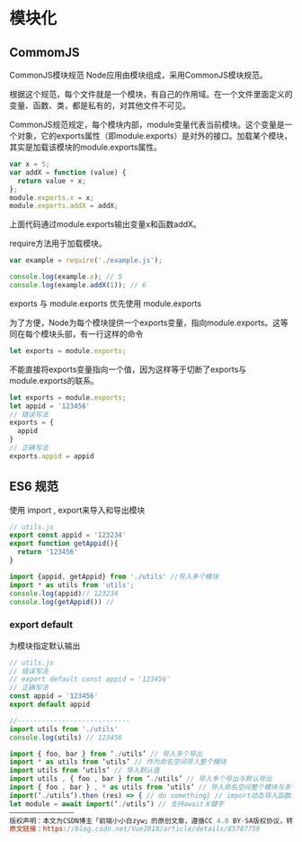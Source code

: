 # 模块化
## CommomJS
CommonJS模块规范
Node应用由模块组成，采用CommonJS模块规范。

根据这个规范，每个文件就是一个模块，有自己的作用域。在一个文件里面定义的变量、函数、类，都是私有的，对其他文件不可见。

CommonJS规范规定，每个模块内部，module变量代表当前模块。这个变量是一个对象，它的exports属性（即module.exports）是对外的接口。加载某个模块，其实是加载该模块的module.exports属性。

``` js
var x = 5;
var addX = function (value) {
  return value + x;
};
module.exports.x = x;
module.exports.addX = addX;
```

上面代码通过module.exports输出变量x和函数addX。

require方法用于加载模块。


```js
var example = require('./example.js');

console.log(example.x); // 5
console.log(example.addX(1)); // 6
```
exports 与 module.exports
优先使用 module.exports

为了方便，Node为每个模块提供一个exports变量，指向module.exports。这等同在每个模块头部，有一行这样的命令
```js
let exports = module.exports;
```
不能直接将exports变量指向一个值，因为这样等于切断了exports与module.exports的联系。
```js
let exports = module.exports;
let appid = '123456'
// 错误写法
exports = {
  appid
}
// 正确写法
exports.appid = appid
```
## ES6 规范

使用 import , export来导入和导出模块
```js 
// utils.js
export const appid = '123234'
export function getAppid(){
  return '123456'
}

import {appid, getAppid} from './utils' //导入多个模块
import * as utils from 'utils';
console.log(appid)// 123234
console.log(getAppid()) //
```
### export default
为模块指定默认输出

```js
// utils.js
// 错误写法 
// export default const appid = '123456'
// 正确写法
const appid = '123456'
export default appid

//----------------------------
import utils from './utils'
console.log(utils) // 123456
```

```js
import { foo, bar } from ‘./utils’ // 导入多个导出
import * as utils from ‘utils’ // 作为命名空间导入整个模块
import utils from ‘utils’ // 导入默认值
import utils , { foo , bar } from ‘./utils’ // 导入多个导出与默认导出
import { foo , bar } , * as utils from ‘utils’ // 导入命名空间整个模块与多个导出
import(’./utils’).then (res) => { // do something} // import动态导入函数，当使用它的时候，会返回一个promise。
let module = await import(’./utils’) // 支持await关键字
————————————————
版权声明：本文为CSDN博主「前端小小白zyw」的原创文章，遵循CC 4.0 BY-SA版权协议，转载请附上原文出处链接及本声明。
原文链接：https://blog.csdn.net/Vue2018/article/details/85787759
```